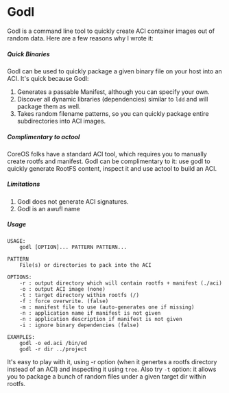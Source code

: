 # Godl

Godl is a command line tool to quickly create ACI container images out of random data. 
Here are a few reasons why I wrote it:

##### Quick Binaries

Godl can be used to quickly package a given binary file on your host into an ACI.
It's quick because Godl:

1. Generates a passable Manifest, although you can specify your own.
2. Discover all dynamic libraries (dependencies) similar to `ldd` and will package them as well.
3. Takes random filename patterns, so you can quickly package entire subdirectories into ACI images.

##### Complimentary to actool

CoreOS folks have a standard ACI tool, which requires you to manually create rootfs and manifest. 
Godl can be complimentary to it: use godl to quickly generate RootFS content, inspect it and use actool 
to build an ACI. 

##### Limitations

1. Godl does not generate ACI signatures.
2. Godl is an awufl name

##### Usage

```
USAGE:
    godl [OPTION]... PATTERN PATTERN...

PATTERN
    File(s) or directories to pack into the ACI

OPTIONS:
    -r : output directory which will contain rootfs + manifest (./aci)
    -o : output ACI image (none)
    -t : target directory within rootfs (/)
    -f : force overwrite. (false)
    -m : manifest file to use (auto-generates one if missing)
    -n : application name if manifest is not given
    -n : application description if manifest is not given
    -i : ignore binary dependencies (false)

EXAMPLES:
    godl -o ed.aci /bin/ed
    godl -r dir ../project
```

It's easy to play with it, using -r option (when it genertes a rootfs directory instead of an ACI) and 
inspecting it using `tree`. Also try `-t` option: it allows you to package a bunch of random files under a given
target dir within rootfs.

